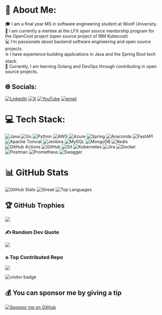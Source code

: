 # 💫 About Me:
🎓 I am a final year MS in software engineering student at Woolf University.  <br>:briefcase: I am currently a mentee at the LFX open source mentorship program for the OpenCost project (open source project of IBM Kubecost) <br>💻 I'm passionate about backend software engineering and open source projects.  <br>☕ I have experience building applications in Java and the Spring Boot tech stack.  <br>🚀 Currently, I am learning Golang and DevOps through contributing in open source projects.


## 🌐 Socials:
[![LinkedIn](https://img.shields.io/badge/LinkedIn-%230077B5.svg?logo=linkedin&logoColor=white)](https://linkedin.com/in/spa-raj) [![X](https://img.shields.io/badge/X-black.svg?logo=X&logoColor=white)](https://x.com/spar_raj) [![YouTube](https://img.shields.io/badge/YouTube-%23FF0000.svg?logo=YouTube&logoColor=white)](https://youtube.com/@dev-raja-007) [![email](https://img.shields.io/badge/Email-D14836?logo=gmail&logoColor=white)](mailto:sparsh.raj30@gmail.com) 

# 💻 Tech Stack:
![Java](https://img.shields.io/badge/java-%23ED8B00.svg?style=plastic&logo=openjdk&logoColor=white) ![Go](https://img.shields.io/badge/go-%2300ADD8.svg?style=plastic&logo=go&logoColor=white) ![Python](https://img.shields.io/badge/python-3670A0?style=plastic&logo=python&logoColor=ffdd54) ![AWS](https://img.shields.io/badge/AWS-%23FF9900.svg?style=plastic&logo=amazon-aws&logoColor=white) ![Azure](https://img.shields.io/badge/azure-%230072C6.svg?style=plastic&logo=microsoftazure&logoColor=white) ![Spring](https://img.shields.io/badge/spring-%236DB33F.svg?style=plastic&logo=spring&logoColor=white) ![Anaconda](https://img.shields.io/badge/Anaconda-%2344A833.svg?style=plastic&logo=anaconda&logoColor=white) ![FastAPI](https://img.shields.io/badge/FastAPI-005571?style=plastic&logo=fastapi) ![Apache Tomcat](https://img.shields.io/badge/apache%20tomcat-%23F8DC75.svg?style=plastic&logo=apache-tomcat&logoColor=black) ![Jenkins](https://img.shields.io/badge/jenkins-%232C5263.svg?style=plastic&logo=jenkins&logoColor=white) ![MySQL](https://img.shields.io/badge/mysql-4479A1.svg?style=plastic&logo=mysql&logoColor=white) ![MongoDB](https://img.shields.io/badge/MongoDB-%234ea94b.svg?style=plastic&logo=mongodb&logoColor=white) ![Redis](https://img.shields.io/badge/redis-%23DD0031.svg?style=plastic&logo=redis&logoColor=white) ![GitHub Actions](https://img.shields.io/badge/github%20actions-%232671E5.svg?style=plastic&logo=githubactions&logoColor=white) ![GitHub](https://img.shields.io/badge/github-%23121011.svg?style=plastic&logo=github&logoColor=white) ![Git](https://img.shields.io/badge/git-%23F05033.svg?style=plastic&logo=git&logoColor=white) ![Kubernetes](https://img.shields.io/badge/kubernetes-%23326ce5.svg?style=plastic&logo=kubernetes&logoColor=white) ![Jira](https://img.shields.io/badge/jira-%230A0FFF.svg?style=plastic&logo=jira&logoColor=white) ![Docker](https://img.shields.io/badge/docker-%230db7ed.svg?style=plastic&logo=docker&logoColor=white) ![Postman](https://img.shields.io/badge/Postman-FF6C37?style=plastic&logo=postman&logoColor=white) ![Prometheus](https://img.shields.io/badge/Prometheus-E6522C?style=plastic&logo=Prometheus&logoColor=white) ![Swagger](https://img.shields.io/badge/-Swagger-%23Clojure?style=plastic&logo=swagger&logoColor=white)
# 📊 GitHub Stats
![GitHub Stats](https://github-readme-stats.vercel.app/api?username=spa-raj&show_icons=true&theme=dark&hide_border=false&include_all_commits=true&v=4)
![Streak](https://streak-stats.demolab.com?user=spa-raj&theme=dark&hide_border=false)
![Top Languages](https://github-readme-stats.vercel.app/api/top-langs/?username=spa-raj&layout=compact&theme=dark&hide_border=false)


## 🏆 GitHub Trophies
![](https://github-profile-trophy.vercel.app/?username=spa-raj&theme=midnight-purple&no-frame=true&no-bg=false&margin-w=4)

### ✍️ Random Dev Quote
![](https://quotes-github-readme.vercel.app/api?type=horizontal&theme=radical)

### 🔝 Top Contributed Repo
![](https://github-contributor-stats.vercel.app/api?username=spa-raj&limit=5&theme=dark&combine_all_yearly_contributions=true)

![visitor badge](https://visitor-badge.laobi.icu/badge?page_id=spa-raj.spa-raj&left_color=red&right_color=green&left_text=Hello%20Visitors)

  ## 💰 You can sponsor me by giving a tip
  <a href="https://github.com/sponsors/spa-raj">
  <img src="https://img.shields.io/badge/Sponsor-EA4AAA?style=for-the-badge&logo=githubsponsors&logoColor=white" alt="Sponsor me on GitHub" />
</a>

  
<!-- Proudly created with GPRM ( https://gprm.itsvg.in ) -->

